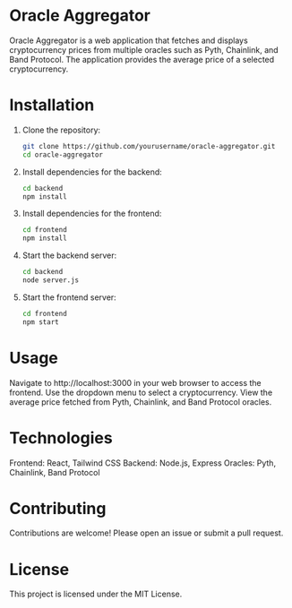 # Oracle Aggregator

Oracle Aggregator is a web application that fetches and displays cryptocurrency prices from multiple oracles such as Pyth, Chainlink, and Band Protocol. The application provides the average price of a selected cryptocurrency.

# Installation

1. Clone the repository:

   ```bash
   git clone https://github.com/yourusername/oracle-aggregator.git
   cd oracle-aggregator

2. Install dependencies for the backend:

    ```bash
    cd backend
    npm install

3. Install dependencies for the frontend:

    ```bash
    cd frontend
    npm install

4. Start the backend server:

    ```bash
    cd backend
    node server.js

5. Start the frontend server:

    ```bash
    cd frontend
    npm start

# Usage

Navigate to http://localhost:3000 in your web browser to access the frontend.
Use the dropdown menu to select a cryptocurrency.
View the average price fetched from Pyth, Chainlink, and Band Protocol oracles.

# Technologies
Frontend: React, Tailwind CSS
Backend: Node.js, Express
Oracles: Pyth, Chainlink, Band Protocol

# Contributing
Contributions are welcome! Please open an issue or submit a pull request.

# License
This project is licensed under the MIT License.

